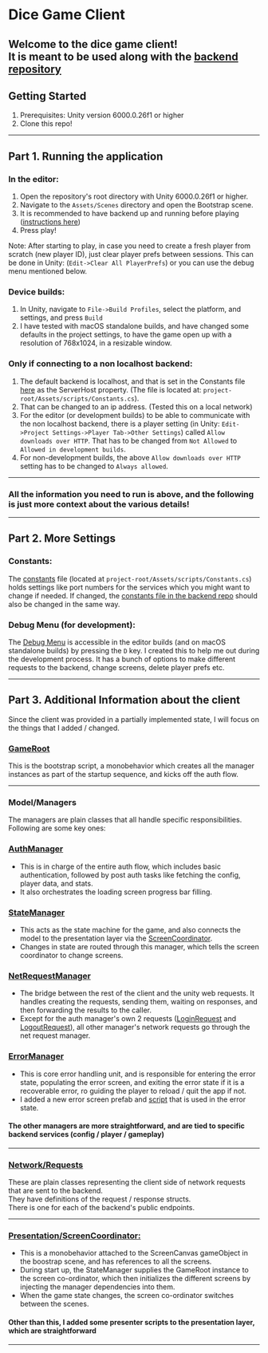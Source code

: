 # Dice Game Client

Welcome to the dice game client! \
It is meant to be used along with the [backend repository](https://github.com/pluckynumbat/dice-game-backend)
---
## Getting Started
1. Prerequisites: Unity version 6000.0.26f1 or higher
2. Clone this repo!

---
## Part 1. Running the application

### In the editor:
1. Open the repository's root directory with Unity 6000.0.26f1 or higher.
2. Navigate to the `Assets/Scenes` directory and open the Bootstrap scene.
3. It is recommended to have backend up and running before playing ([instructions here](https://github.com/pluckynumbat/dice-game-backend?tab=readme-ov-file#part-1-running-the-application)) 
4. Press play!

Note: After starting to play, in case you need to create a fresh player from scratch (new player ID), just clear player prefs between sessions. This can be done in Unity: (`Edit->Clear All PlayerPrefs`) or you can use the debug menu mentioned below.

### Device builds:
 1. In Unity, navigate to `File->Build Profiles`, select the platform, and settings, and press `Build`
 2. I have tested with macOS standalone builds, and have changed some defaults in the project settings, to have the game open up with a resolution of 768x1024, in a resizable window.

### Only if connecting to a non localhost backend:
1. The default backend is localhost, and that is set in the Constants file [here](https://github.com/pluckynumbat/dice-game-client/blob/main/Assets/Scripts/Constants.cs#L9) as the ServerHost property. (The file is located at: `project-root/Assets/scripts/Constants.cs`).
2. That can be changed to an ip address. (Tested this on a local network)
3. For the editor (or development builds) to be able to communicate with the non localhost backend, there is a player setting (in Unity: `Edit->Project Settings->Player Tab->Other Settings`) called `Allow downloads over HTTP`. That has to be changed from `Not Allowed` to `Allowed in development builds`.
4. For non-development builds, the above `Allow downloads over HTTP` setting has to be changed to `Always allowed`.

---
### All the information you need to run is above, and the following is just more context about the various details!

---
## Part 2. More Settings

### Constants:
The [constants](https://github.com/pluckynumbat/dice-game-client/blob/main/Assets/Scripts/Constants.cs) file (located at `project-root/Assets/scripts/Constants.cs`) holds settings like port numbers for the services which you might want to change if needed.
If changed, the [constants file in the backend repo](https://github.com/pluckynumbat/dice-game-backend/blob/main/internal/shared/constants/constants.go) should also be changed in the same way.

### Debug Menu (for development):
The [Debug Menu](https://github.com/pluckynumbat/dice-game-client/blob/main/Assets/Scripts/DebugMenu.cs) is accessible in the editor builds (and on macOS standalone builds) by pressing the `D` key. I created this to help me out during the development process. It has a bunch of options to make different requests to the backend, change screens, delete player prefs etc. 

---
## Part 3. Additional Information about the client

Since the client was provided in a partially implemented state, I will focus on the things that I added / changed.

### [GameRoot](https://github.com/pluckynumbat/dice-game-client/blob/main/Assets/Scripts/GameRoot.cs)
This is the bootstrap script, a monobehavior which creates all the manager instances as part of the startup sequence, and kicks off the auth flow.

---
### Model/Managers
The managers are plain classes that all handle specific responsibilities. Following are some key ones:


### [AuthManager](https://github.com/pluckynumbat/dice-game-client/blob/main/Assets/Scripts/Model/AuthManager.cs)
 - This is in charge of the entire auth flow, which includes basic authentication, followed by post auth tasks like fetching the config, player data, and stats. 
 - It also orchestrates the loading screen progress bar filling.

### [StateManager](https://github.com/pluckynumbat/dice-game-client/blob/main/Assets/Scripts/Model/StateManager.cs)
 - This acts as the state machine for the game, and also connects the model to the presentation layer via the [ScreenCoordinator](https://github.com/pluckynumbat/dice-game-client/blob/main/Assets/Scripts/Presentation/ScreenCoordinator.cs).
 - Changes in state are routed through this manager, which tells the screen coordinator to change screens.

### [NetRequestManager](https://github.com/pluckynumbat/dice-game-client/blob/main/Assets/Scripts/Model/NetRequestManager.cs)
 - The bridge between the rest of the client and the unity web requests. It handles creating the requests, sending them, waiting on responses, and then forwarding the results to the caller.
 - Except for the auth manager's own 2 requests ([LoginRequest](https://github.com/pluckynumbat/dice-game-client/blob/main/Assets/Scripts/Network/LoginRequest.cs) and [LogoutRequest](https://github.com/pluckynumbat/dice-game-client/blob/main/Assets/Scripts/Network/LogoutRequest.cs)), all other manager's network requests go through the net request manager.

### [ErrorManager](https://github.com/pluckynumbat/dice-game-client/blob/main/Assets/Scripts/Model/ErrorManager.cs)
 - This is core error handling unit, and is responsible for entering the error state, populating the error screen, and exiting the error state if it is a recoverable error, ro guiding the player to reload / quit the app if not.
 - I added a new error screen prefab and [script](https://github.com/pluckynumbat/dice-game-client/blob/main/Assets/Scripts/Presentation/Error/Screen/ErrorScreen.cs) that is used in the error state.


#### The other managers are more straightforward, and are tied to specific backend services (config / player / gameplay) 

---
### [Network/Requests](https://github.com/pluckynumbat/dice-game-client/tree/main/Assets/Scripts/Network)
These are plain classes representing the client side of network requests that are sent to the backend. \
They have definitions of the request / response structs. \
There is one for each of the backend's public endpoints.

---
### [Presentation/ScreenCoordinator:](https://github.com/pluckynumbat/dice-game-client/blob/main/Assets/Scripts/Presentation/ScreenCoordinator.cs)
 - This is a monobehavior attached to the ScreenCanvas gameObject in the boostrap scene, and has references to all the screens.
 - During start up, the StateManager supplies the GameRoot instance to the screen co-ordinator, which then initializes the different screens by injecting the manager dependencies into them.
 - When the game state changes, the screen co-ordinator switches between the scenes.

#### Other than this, I added some presenter scripts to the presentation layer, which are straightforward

---